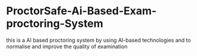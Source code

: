 # ProctorSafe-Ai-Based-Exam-proctoring-System
this is a AI based proctoring system by using AI-based technologies and to normalise and improve the quality of examination
